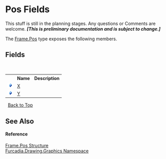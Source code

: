 # Pos Fields
This stuff is still in the planning stages. Any questions or Comments are welcome. _**\[This is preliminary documentation and is subject to change.\]**_

The <a href="T_Furcadia_Drawing_Graphics_Frame_Pos">Frame.Pos</a> type exposes the following members.


## Fields
&nbsp;<table><tr><th></th><th>Name</th><th>Description</th></tr><tr><td>![Public field](media/pubfield.gif "Public field")</td><td><a href="F_Furcadia_Drawing_Graphics_Frame_Pos_X">X</a></td><td /></tr><tr><td>![Public field](media/pubfield.gif "Public field")</td><td><a href="F_Furcadia_Drawing_Graphics_Frame_Pos_Y">Y</a></td><td /></tr></table>&nbsp;
<a href="#pos-fields">Back to Top</a>

## See Also


#### Reference
<a href="T_Furcadia_Drawing_Graphics_Frame_Pos">Frame.Pos Structure</a><br /><a href="N_Furcadia_Drawing_Graphics">Furcadia.Drawing.Graphics Namespace</a><br />